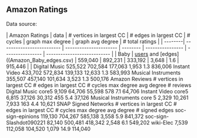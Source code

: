 
## Amazon Ratings

Data source: 

| Amazon Ratings | data | # vertices  in largest CC | # edges  in largest CC | # cycles | graph max degree | graph avg degree | # total ratings |
| --------| ------------------------- | ---------------------- | -------- | ---------------- | ---------------- | --------------------------- |
| Baby	  | [users](Amazon_Baby_users.csv) and [edges]((Amazon_Baby_edges.csv) | 559,040 | 892,231 | 333,192 | 3,648 | 1.6 | 915,446 |
| Digital Music	525,522	702,584	177,063	1,953	1.3	836,006
Instant Video	433,702	572,834	139,133	12,633	1.3	583,993
Musical Instruments	355,507	457,140	101,634	3,523	1.3	500,176
Amazon Reviews	# vertices  in largest CC	# edges  in largest CC	# cycles	max degree	avg degree	# reviews
Digital Music core5	9,109	64,706	55,598	578	7.1	64,706
Instant Video core5	6,815	37,126	30,312	455	5.4	37,126
Musical Instruments core 5	2,329	10,261	7,933	163	4.4	10,621
SNAP Signed Networks	# vertices in largest CC	# edges  in largest CC	# cycles	max degree	avg degree	# signed edges
soc-sign-epinions	119,130	704,267	585,138	3,558	5.9	841,372
soc-sign-Slashdot090221	82,140	500,481	418,342	2,548	6.1	549,202
wiki-Elec	7,539	112,058	104,520	1,079	14.9	114,040

